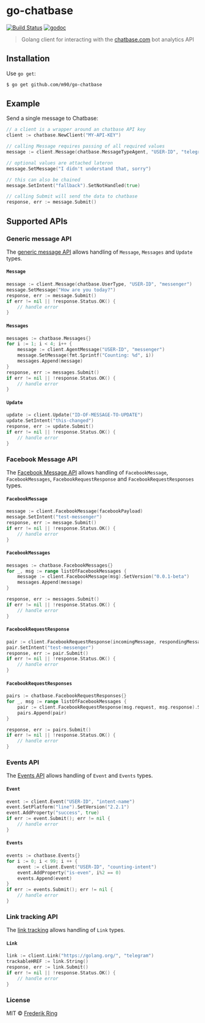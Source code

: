 # go-chatbase

[![Build Status](https://travis-ci.org/m90/go-chatbase.svg?branch=master)](https://travis-ci.org/m90/go-chatbase)
[![godoc](https://godoc.org/github.com/m90/go-chatbase?status.svg)](http://godoc.org/github.com/m90/go-chatbase)

> Golang client for interacting with the [chatbase.com](https://chatbase.com) bot analytics API

## Installation

Use `go get`:

```sh
$ go get github.com/m90/go-chatbase
```

## Example

Send a single message to Chatbase:

```go
// a client is a wrapper around an chatbase API key
client := chatbase.NewClient("MY-API-KEY")

// calling Message requires passing of all required values
message := client.Message(chatbase.MessageTypeAgent, "USER-ID", "telegram")

// optional values are attached lateron
message.SetMessage("I didn't understand that, sorry")

// this can also be chained
message.SetIntent("fallback").SetNotHandled(true)

// calling Submit will send the data to chatbase
response, err := message.Submit()
```

## Supported APIs

### Generic message API

The [generic message API](https://chatbase.com/documentation/generic) allows handling of `Message`, `Messages` and `Update` types.

#### `Message`

```go
message := client.Message(chatbase.UserType, "USER-ID", "messenger")
message.SetMessage("How are you today?")
response, err := message.Submit()
if err != nil || !response.Status.OK() {
	// handle error
}
```

#### `Messages`

```go
messages := chatbase.Messages{}
for i := 1; i < 4; i++ {
	message := client.AgentMessage("USER-ID", "messenger")
	message.SetMessage(fmt.Sprintf("Counting: %d", i))
	messages.Append(message)
}
response, err := messages.Submit()
if err != nil || !response.Status.OK() {
	// handle error
}
```

#### `Update`

```go
update := client.Update("ID-OF-MESSAGE-TO-UPDATE")
update.SetIntent("this-changed")
response, err := update.Submit()
if err != nil || !response.Status.OK() {
	// handle error
}
```

### Facebook Message API

The [Facebook Message API](https://chatbase.com/documentation/facebook) allows handling of `FacebookMessage`, `FacebookMessages`, `FacebookRequestResponse` and `FacebookRequestResponses` types.

#### `FacebookMessage`

```go
message := client.FacebookMessage(facebookPayload)
message.SetIntent("test-messenger")
response, err := message.Submit()
if err != nil || !response.Status.OK() {
	// handle error
}
```

#### `FacebookMessages`

```go
messages := chatbase.FacebookMessages{}
for _, msg := range listOfFacebookMessages {
	message := client.FacebookMessage(msg).SetVersion("0.0.1-beta")
	messages.Append(message)
}

response, err := messages.Submit()
if err != nil || !response.Status.OK() {
	// handle error
}
```

#### `FacebookRequestResponse`

```go
pair := client.FacebookRequestResponse(incomingMessage, respondingMessage)
pair.SetIntent("test-messenger")
response, err := pair.Submit()
if err != nil || !response.Status.OK() {
	// handle error
}
```

#### `FacebookRequestResponses`

```go
pairs := chatbase.FacebookRequestResponses{}
for _, msg := range listOfFacebookMessages {
	pair := client.FacebookRequestResponse(msg.request, msg.response).SetVersion("0.0.1-beta")
	pairs.Append(pair)
}

response, err := pairs.Submit()
if err != nil || !response.Status.OK() {
	// handle error
}
```

### Events API

The [Events API](https://chatbase.com/documentation/events) allows handling of `Event` and `Events` types.

#### `Event`

```go
event := client.Event("USER-ID", "intent-name")
event.SetPlatform("line").SetVersion("2.2.1")
event.AddProperty("success", true)
if err := event.Submit(); err != nil {
	// handle error
}
```

#### `Events`

```go
events := chatbase.Events{}
for i := 0; i < 99; i ++ {
	event := client.Event("USER-ID", "counting-intent")
	event.AddProperty("is-even", i%2 == 0)
	events.Append(event)
}
if err := events.Submit(); err != nil {
	// handle error
}
```

### Link tracking API

The [link tracking](https://chatbase.com/documentation/taps) allows handling of `Link` types.

#### `Link`

```go
link := client.Link("https://golang.org/", "telegram")
trackableHREF := link.String()
response, err := link.Submit()
if err != nil || !response.Status.OK() {
	// handle error
}
```

### License
MIT © [Frederik Ring](http://www.frederikring.com)
